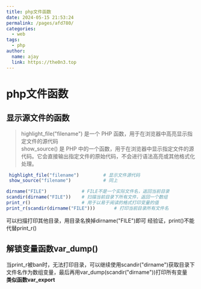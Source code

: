 ```yaml
---
title: php文件函数
date: 2024-05-15 21:53:24
permalink: /pages/afd780/
categories:
  - web
tags:
  - php
author: 
  name: ajay
  link: https://the0n3.top
---
```


# php文件函数

## 显示源文件的函数

> highlight_file("filename") 是一个 PHP 函数，用于在浏览器中高亮显示指定文件的源代码  
> show_source() 是 PHP 中的一个函数，用于在浏览器中显示指定文件的源代码。它会直接输出指定文件的原始代码，不会进行语法高亮或其他格式化处理。

```php
 highlight_file("filename")         # 显示文件源代码
 show_source("filename")            # 同上
```

```php
dirname("FILE")             # FILE不是一个实际文件名，返回当前目录
scandir(dirname("FILE"))    # 扫描当前目录下所有文件，返回一个数组
print_r()                   # 用于以易于阅读的格式打印变量的值
print_r(scandir(dirname("FILE")))       # 打印当前目录所有文件名
```

可以扫描打印其他目录，用目录名换掉dirname("FILE")即可
经验证，print()不能代替print_r()

## 解锁变量函数var_dump()

当print_r被ban时，无法打印目录，可以继续使用scandir("dirname")获取目录下文件名作为数组变量，最后再用var_dump(scandir("dirname"))打印所有变量  
**类似函数var_export**
